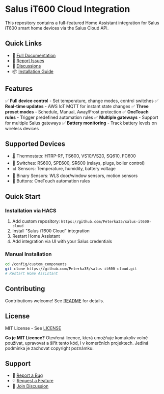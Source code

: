 # Salus iT600 Cloud Integration

This repository contains a full-featured Home Assistant integration for Salus iT600 smart home devices via the Salus Cloud API.

## Quick Links

- 📖 [Full Documentation](custom_components/salus_it600_cloud/README.md)
- 🐛 [Report Issues](../../issues)
- 💬 [Discussions](../../discussions)
- 📦 [Installation Guide](custom_components/salus_it600_cloud/INSTALLATION.md)

## Features

✅ **Full device control** - Set temperature, change modes, control switches
✅ **Real-time updates** - AWS IoT MQTT for instant state changes
✅ **Three preset modes** - Schedule, Manual, Away/Frost protection
✅ **OneTouch rules** - Trigger predefined automation rules
✅ **Multiple gateways** - Support for multiple Salus gateways
✅ **Battery monitoring** - Track battery levels on wireless devices

## Supported Devices

- 🌡️ Thermostats: HTRP-RF, TS600, VS10/VS20, SQ610, FC600
- 🔌 Switches: RS600, SPE600, SR600 (relays, plugs, boiler control)
- 📊 Sensors: Temperature, humidity, battery voltage
- 🚪 Binary Sensors: WLS door/window sensors, motion sensors
- 🎯 Buttons: OneTouch automation rules

## Quick Start

### Installation via HACS

1. Add custom repository: `https://github.com/Peterka35/salus-it600-cloud`
2. Install "Salus iT600 Cloud" integration
3. Restart Home Assistant
4. Add integration via UI with your Salus credentials

### Manual Installation

```bash
cd /config/custom_components
git clone https://github.com/Peterka35/salus-it600-cloud.git
# Restart Home Assistant
```

## Contributing

Contributions welcome! See [README](custom_components/salus_it600_cloud/README.md) for details.

## License

MIT License - See [LICENSE](custom_components/salus_it600_cloud/LICENSE)

**Co je MIT Licence?** Otevřená licence, která umožňuje komukoliv volně používat, upravovat a šířit tento kód, i v komerčních projektech. Jediná podmínka je zachovat copyright poznámku.

## Support

- 🐛 [Report a Bug](../../issues/new?template=bug_report.md)
- 💡 [Request a Feature](../../issues/new?template=feature_request.md)
- 💬 [Join Discussion](../../discussions)
